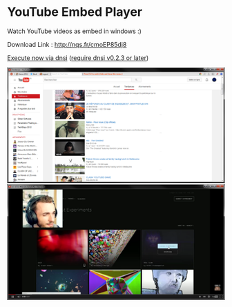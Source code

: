 # YouTube Embed Player

Watch YouTube videos as embed in windows :) 

Download Link : http://nqs.fr/cmoEP85dj8

[Execute now via dnsi](http://x.nqs.fr/?u=http://rawgitn.nqs.fr/youtube-embed-player/master/) ([require dnsi v0.2.3 or later](https://github.com/nquenault/dnsi))
<!--([debug](http://x.nqs.fr/?u=http://rawgitn.nqs.fr/youtube-embed-player/master/&debug=1))-->

<img src="https://raw.githubusercontent.com/nquenault/youtube-embed-player/master/Screens/screen-trending.png" />

<img src="https://raw.githubusercontent.com/nquenault/youtube-embed-player/master/Screens/screen-video.png" />
